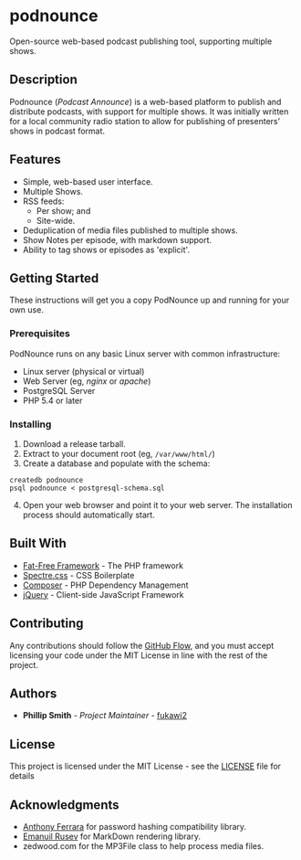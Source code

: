# podnounce
Open-source web-based podcast publishing tool, supporting multiple shows.

## Description

Podnounce (*Podcast Announce*) is a web-based platform to publish and
distribute podcasts, with support for multiple shows. It was initially written
for a local community radio station to allow for publishing of presenters'
shows in podcast format.

## Features

  - Simple, web-based user interface.
  - Multiple Shows.
  - RSS feeds:
    - Per show; and
    - Site-wide.
  - Deduplication of media files published to multiple shows.
  - Show Notes per episode, with markdown support.
  - Ability to tag shows or episodes as 'explicit'.

## Getting Started

These instructions will get you a copy PodNounce up and running for your own use.

### Prerequisites
PodNounce runs on any basic Linux server with common infrastructure:

  - Linux server (physical or virtual)
  - Web Server (eg, *nginx* or *apache*)
  - PostgreSQL Server
  - PHP 5.4 or later

### Installing

 1. Download a release tarball.
 2. Extract to your document root (eg, `/var/www/html/`)
 3. Create a database and populate with the schema:
   ```
   createdb podnounce
   psql podnounce < postgresql-schema.sql
   ```
 4. Open your web browser and point it to your web server. The installation process should automatically start.

## Built With

* [Fat-Free Framework](https://fatfreeframework.com) - The PHP framework
* [Spectre.css](https://picturepan2.github.io/spectre/) - CSS Boilerplate
* [Composer](https://getcomposer.org/) - PHP Dependency Management
* [jQuery](https://jquery.com/) - Client-side JavaScript Framework

## Contributing

Any contributions should follow the [GitHub Flow](https://help.github.com/articles/github-flow/), and you must accept licensing your code under the MIT License in line with the rest of the project.

## Authors

* **Phillip Smith** - *Project Maintainer* - [fukawi2](https://github.com/fukawi2)

## License

This project is licensed under the MIT License - see the [LICENSE](LICENSE) file for details

## Acknowledgments

* [Anthony Ferrara](https://github.com/ircmaxell) for password hashing compatibility library.
* [Emanuil Rusev](https://github.com/erusev/) for MarkDown rendering library.
* zedwood.com for the MP3File class to help process media files.

